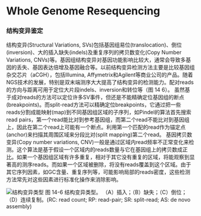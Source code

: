 # Whole Genome Resequencing

### 结构变异鉴定
结构变异(Structural Variations, SVs)包括基因组易位(translocation)、倒位(inversion)、大的插入缺失(indels)及重复序列的拷贝数变化(Copy Number Variations, CNVs)等。基因组结构变异对基因功能影响比较大，通常会导致多基因的丢失、基因表达倍增及基因融合等。以前结构变异检测方法主要是比较基因组杂交芯片（aCGH），包括Illumina, Affymetrix和Agilent等商业公司的产品。随着NGS技术的发展，特别是双末端测序大大提高了结构变异的检测能力。配对reads的方向与距离可用于定位大片段indels、inversion和转位等（图 14 6）。
虽然基于成对reads的方法可以定位许多SV事件，但还是不能精确定位基因组的断点(breakpoints)。而split-read方法可以精确定位breakpoints，它通过把一些reads分割成能映射(map)到不同基因组区域的子序列，如Pindel的算法首先搜索read pairs，第一个read能比对到参考基因组，而第二个read不能比对到基因组上，因此在第二个read上可能有一个断点。利用第一个匹配的read作为锚定点(anchor)来扫描其周围区域来分段比对(split mapping)第二个read。
基因拷贝数变异(Copy number variations, CNV)一般是通过区域内read频率不正常变化来检测。这个算法是基于假设一个区域内的reads数量与它在基因组上的拷贝数成正比。如果一个基因组区域有许多重复，相对于其它没有重复的区域，将能观察到显著高的测序reads。而如果一个区域被删除，将没有reads覆盖到这个区域。由于其它序列因素，如GC含量、重复序列等，可能影响局部的reads密度，这些检测方法常先对这些因素进行标准化操作来消除影响。

![结构变异类型](https://raw.githubusercontent.com/adong77/bigbook/master/Images/book/fig14-6.png)
图 14-6 结构变异类型。
（A）插入；（B）缺失；（C）倒位；（D）连续复制。(RC: read count; RP: read-pair; SR: split-read; AS: de novo assembly)
